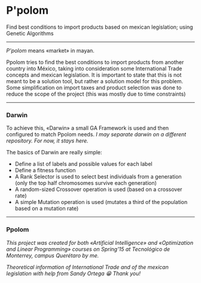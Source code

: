 # P'polom
Find best conditions to import products based on mexican legislation; using Genetic Algorithms

---

_P'polom_ means «market» in mayan.


Ppolom tries to find the best conditions to import products from another country into México, taking into consideration some International Trade concepts and mexican legislation.
It is important to state that this is not meant to be a solution tool, but rather a solution model for this problem. Some simplification on import taxes and product selection was done to reduce the scope of the project (this was mostly due to time constraints)

---

### Darwin

To achieve this, «Darwin» a small GA Framework is used and then configured to match Ppolom needs. 
_I may separate darwin on a different repository. For now, it stays here._


The basics of Darwin are really simple:

*   Define a list of labels and possible values for each label
*   Define a fitness function
*   A Rank Selector is used to select best individuals from a generation (only the top half chromosomes survive each generation)
*   A random-sized Crossover operation is used (based on a crossover rate)
*   A simple Mutation operation is used (mutates a third of the population based on a mutation rate)

---

### Ppolom


_This project was created for both «Artificial Intelligence» and «Optimization and Linear Programming» courses on Spring'15 at Tecnológico de Monterrey, campus Querétaro by me._

_Theoretical information of International Trade and of the mexican legislation  with help from Sandy Ortega :grin: Thank you!_